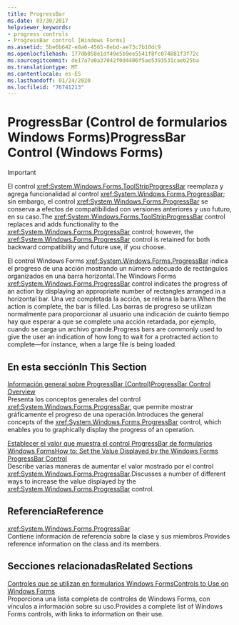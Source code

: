 ```yaml
---
title: ProgressBar
ms.date: 03/30/2017
helpviewer_keywords:
- progress controls
- ProgressBar control [Windows Forms]
ms.assetid: 5be6b642-e8a6-4565-8ebd-ae73c7b10dc9
ms.openlocfilehash: 177db058e1df49e5b9ee5541f8fc074881f3f72c
ms.sourcegitcommit: de17a7a0a37042f0d4406f5ae5393531caeb25ba
ms.translationtype: MT
ms.contentlocale: es-ES
ms.lasthandoff: 01/24/2020
ms.locfileid: "76741213"
---
```

# <a name="progressbar-control-windows-forms"></a><span data-ttu-id="fbd2c-102">ProgressBar (Control de formularios Windows Forms)</span><span class="sxs-lookup"><span data-stu-id="fbd2c-102">ProgressBar Control (Windows Forms)</span></span>
> [!IMPORTANT]
> <span data-ttu-id="fbd2c-103">El control <xref:System.Windows.Forms.ToolStripProgressBar> reemplaza y agrega funcionalidad al control <xref:System.Windows.Forms.ProgressBar>; sin embargo, el control <xref:System.Windows.Forms.ProgressBar> se conserva a efectos de compatibilidad con versiones anteriores y uso futuro, en su caso.</span><span class="sxs-lookup"><span data-stu-id="fbd2c-103">The <xref:System.Windows.Forms.ToolStripProgressBar> control replaces and adds functionality to the <xref:System.Windows.Forms.ProgressBar> control; however, the <xref:System.Windows.Forms.ProgressBar> control is retained for both backward compatibility and future use, if you choose.</span></span>  
  
 <span data-ttu-id="fbd2c-104">El control Windows Forms <xref:System.Windows.Forms.ProgressBar> indica el progreso de una acción mostrando un número adecuado de rectángulos organizados en una barra horizontal.</span><span class="sxs-lookup"><span data-stu-id="fbd2c-104">The Windows Forms <xref:System.Windows.Forms.ProgressBar> control indicates the progress of an action by displaying an appropriate number of rectangles arranged in a horizontal bar.</span></span> <span data-ttu-id="fbd2c-105">Una vez completada la acción, se rellena la barra.</span><span class="sxs-lookup"><span data-stu-id="fbd2c-105">When the action is complete, the bar is filled.</span></span> <span data-ttu-id="fbd2c-106">Las barras de progreso se utilizan normalmente para proporcionar al usuario una indicación de cuánto tiempo hay que esperar a que se complete una acción retardada, por ejemplo, cuando se carga un archivo grande.</span><span class="sxs-lookup"><span data-stu-id="fbd2c-106">Progress bars are commonly used to give the user an indication of how long to wait for a protracted action to complete—for instance, when a large file is being loaded.</span></span>  
  
## <a name="in-this-section"></a><span data-ttu-id="fbd2c-107">En esta sección</span><span class="sxs-lookup"><span data-stu-id="fbd2c-107">In This Section</span></span>  
 [<span data-ttu-id="fbd2c-108">Información general sobre ProgressBar (Control)</span><span class="sxs-lookup"><span data-stu-id="fbd2c-108">ProgressBar Control Overview</span></span>](progressbar-control-overview-windows-forms.md)  
 <span data-ttu-id="fbd2c-109">Presenta los conceptos generales del control <xref:System.Windows.Forms.ProgressBar>, que permite mostrar gráficamente el progreso de una operación.</span><span class="sxs-lookup"><span data-stu-id="fbd2c-109">Introduces the general concepts of the <xref:System.Windows.Forms.ProgressBar> control, which enables you to graphically display the progress of an operation.</span></span>  
  
 [<span data-ttu-id="fbd2c-110">Establecer el valor que muestra el control ProgressBar de formularios Windows Forms</span><span class="sxs-lookup"><span data-stu-id="fbd2c-110">How to: Set the Value Displayed by the Windows Forms ProgressBar Control</span></span>](how-to-set-the-value-displayed-by-the-windows-forms-progressbar-control.md)  
 <span data-ttu-id="fbd2c-111">Describe varias maneras de aumentar el valor mostrado por el control <xref:System.Windows.Forms.ProgressBar>.</span><span class="sxs-lookup"><span data-stu-id="fbd2c-111">Discusses a number of different ways to increase the value displayed by the <xref:System.Windows.Forms.ProgressBar> control.</span></span>  
  
## <a name="reference"></a><span data-ttu-id="fbd2c-112">Referencia</span><span class="sxs-lookup"><span data-stu-id="fbd2c-112">Reference</span></span>  
 <xref:System.Windows.Forms.ProgressBar>  
 <span data-ttu-id="fbd2c-113">Contiene información de referencia sobre la clase y sus miembros.</span><span class="sxs-lookup"><span data-stu-id="fbd2c-113">Provides reference information on the class and its members.</span></span>  
  
## <a name="related-sections"></a><span data-ttu-id="fbd2c-114">Secciones relacionadas</span><span class="sxs-lookup"><span data-stu-id="fbd2c-114">Related Sections</span></span>  
 [<span data-ttu-id="fbd2c-115">Controles que se utilizan en formularios Windows Forms</span><span class="sxs-lookup"><span data-stu-id="fbd2c-115">Controls to Use on Windows Forms</span></span>](controls-to-use-on-windows-forms.md)  
 <span data-ttu-id="fbd2c-116">Proporciona una lista completa de controles de Windows Forms, con vínculos a información sobre su uso.</span><span class="sxs-lookup"><span data-stu-id="fbd2c-116">Provides a complete list of Windows Forms controls, with links to information on their use.</span></span>
